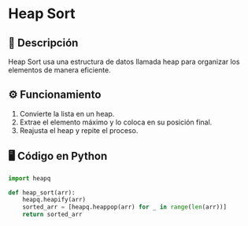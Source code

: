 # Heap Sort

## 📌 Descripción
Heap Sort usa una estructura de datos llamada heap para organizar los elementos de manera eficiente.

## ⚙️ Funcionamiento
1. Convierte la lista en un heap.
2. Extrae el elemento máximo y lo coloca en su posición final.
3. Reajusta el heap y repite el proceso.

## 🖥️ Código en Python
```python
import heapq

def heap_sort(arr):
    heapq.heapify(arr)
    sorted_arr = [heapq.heappop(arr) for _ in range(len(arr))]
    return sorted_arr
